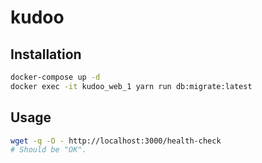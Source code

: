 # kudoo

## Installation

```bash
docker-compose up -d
docker exec -it kudoo_web_1 yarn run db:migrate:latest
```

## Usage

```bash
wget -q -O - http://localhost:3000/health-check
# Should be "OK".
```

